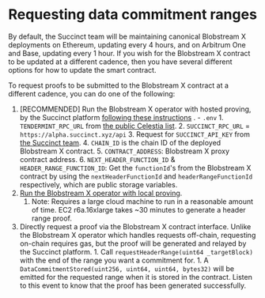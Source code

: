 # Requesting data commitment ranges

By default, the Succinct team will be maintaining canonical Blobstream X
deployments on Ethereum, updating every 4 hours, and on Arbitrum One
and Base, updating every 1 hour. If you wish for the Blobstream X contract
to be updated at a different cadence, then you have several different
options for how to update the smart contract.

To request proofs to be submitted to the Blobstream X contract at a
different cadence, you can do one of the following:

1. [RECOMMENDED] Run the Blobstream X operator with hosted proving, by
   the Succinct platform
   [following these instructions](https://github.com/succinctlabs/blobstreamx?tab=readme-ov-file#operator-with-hosted-proving)
   . - `.env` 1. `TENDERMINT_RPC_URL` from
   [the public Celestia list](https://docs.celestia.org/nodes/mainnet#consensus-nodes). 2. `SUCCINCT_RPC_URL` = `https://alpha.succinct.xyz/api` 3. Request for `SUCCINCT_API_KEY` from
   [the Succinct team](https://alpha.succinct.xyz/partner). 4. `CHAIN_ID` is the chain ID of the deployed Blobstream X contract. 5. `CONTRACT_ADDRESS`: Blobstream X proxy contract address. 6. `NEXT_HEADER_FUNCTION_ID` & `HEADER_RANGE_FUNCTION_ID`: Get the
   `functionId`'s from the Blobstream X contract by using the
   `nextHeaderFunctionId` and `headerRangeFunctionId` respectively,
   which are public storage variables.
2. [Run the Blobstream X operator with local proving](https://github.com/succinctlabs/blobstreamx?tab=readme-ov-file#local-proving--relaying).
   1. Note: Requires a large cloud machine to run in a reasonable
      amount of time. EC2 r6a.16xlarge takes ~30 minutes to generate a
      header range proof.
3. Directly request a proof via the Blobstream X contract interface.
   Unlike the Blobstream X operator which handles requests off-chain,
   requesting on-chain requires gas, but the proof will be generated
   and relayed by the Succinct platform. 1. Call `requestHeaderRange(uint64 _targetBlock)` with the end
   of the range you want a commitment for. 1. A `DataCommitmentStored(uint256, uint64, uint64, bytes32)`
   will be emitted for the requested range when it is stored in the
   contract. Listen to this event to know that the proof has been
   generated successfully.
